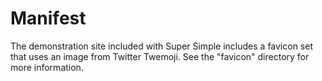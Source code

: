 # Manifest

The demonstration site included with Super Simple includes a favicon set that uses an image from Twitter Twemoji.  See the "favicon" directory for more information.
